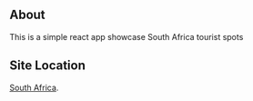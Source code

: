 ## About

This is a simple react app showcase South Africa tourist spots

## Site Location

[South Africa](https://lucid-noether-5a48fb.netlify.app).
